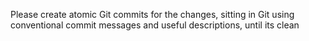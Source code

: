 Please create atomic Git commits for the changes, sitting in Git using conventional commit messages and useful descriptions, until its clean